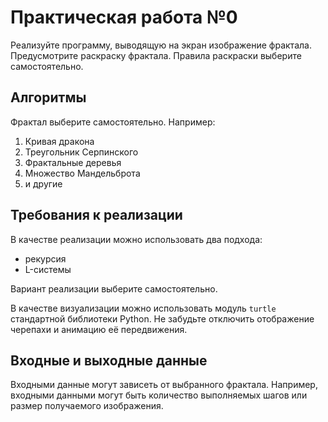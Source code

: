 # Практическая работа №0

Реализуйте программу, выводящую на экран изображение фрактала.
Предусмотрите раскраску фрактала. Правила раскраски выберите
самостоятельно.

## Алгоритмы

Фрактал выберите самостоятельно. Например:
1) Кривая дракона
2) Треугольник Серпинского
3) Фрактальные деревья
4) Множество Мандельброта
5) и другие

##  Требования к реализации

В качестве реализации можно использовать два подхода:
- рекурсия
- L-системы

Вариант реализации выберите самостоятельно.

В качестве визуализации можно использовать модуль ```turtle```
стандартной библиотеки Python. Не забудьте отключить отображение
черепахи и анимацию её передвижения.

## Входные и выходные данные

Входными данные могут зависеть от выбранного фрактала. Например,
входными данными могут быть количество выполняемых шагов или размер
получаемого изображения.
